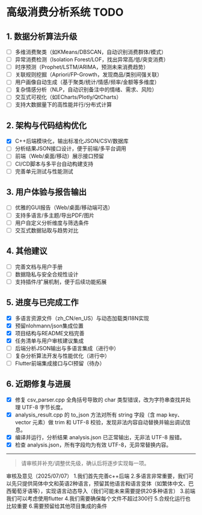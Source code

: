 # 高级消费分析系统 TODO

## 1. 数据分析算法升级
- [ ] 多维消费聚类（如KMeans/DBSCAN，自动识别消费群体/模式）
- [ ] 异常消费检测（Isolation Forest/LOF，找出异常高/低/突变消费）
- [ ] 时序预测（Prophet/LSTM/ARIMA，预测未来消费趋势）
- [ ] 关联规则挖掘（Apriori/FP-Growth，发现商品/类别间强关联）
- [ ] 用户画像自动生成（基于聚类/统计/情感/频率/金额等多维度）
- [ ] 复杂情感分析（NLP，自动识别备注中的情绪、需求、风险）
- [ ] 交互式可视化（如ECharts/Plotly/QtCharts）
- [ ] 支持大数据量下的高性能并行/分布式计算

## 2. 架构与代码结构优化
- [x] C++后端模块化，输出标准化JSON/CSV/数据库
- [ ] 分析结果JSON接口设计，便于前端/多平台调用
- [ ] 前端（Web/桌面/移动）展示接口预留
- [ ] CI/CD脚本与多平台自动构建支持
- [ ] 完善单元测试与性能测试

## 3. 用户体验与报告输出
- [ ] 优雅的GUI报告（Web/桌面/移动端可选）
- [ ] 支持多语言/多主题/导出PDF/图片
- [ ] 用户自定义分析维度与筛选条件
- [ ] 交互式数据钻取与趋势对比

## 4. 其他建议
- [ ] 完善文档与用户手册
- [ ] 数据隐私与安全合规性设计
- [ ] 支持插件/扩展机制，便于后续功能拓展

## 5. 进度与已完成工作
- [x] 多语言资源文件（zh_CN/en_US）与动态加载类I18N实现
- [x] 预留nlohmann/json集成位置
- [x] 项目结构与README文档完善
- [x] 任务清单与用户审核建议集成
- [ ] 后端分析JSON输出与多语言集成（进行中）
- [ ] 复杂分析算法开发与性能优化（进行中）
- [ ] Flutter前端集成接口与CI预留（待办）

## 6. 近期修复与进展
- [x] 修复 csv_parser.cpp 全角括号导致的 char 类型错误，改为字符串查找并处理 UTF-8 字节长度。
- [x] analysis_result.cpp 的 to_json 方法对所有 string 字段（含 map key、vector 元素）做 trim 和 UTF-8 校验，发现非法内容自动替换并输出调试信息。
- [x] 编译并运行，分析结果 analysis.json 已正常输出，无非法 UTF-8 报错。
- [x] 检查 analysis.json，所有字段均为有效 UTF-8，无异常替换内容。

---

> 请审核并补充/调整优先级，确认后将逐步实现每一项。

审核及意见（2025/07/07）
1.我们首先完善c++后端
2.多语言非常重要，我们可以先只提供简体中文和英语2种语言，预留其他语言和语言变体（如繁体中文、巴西葡萄牙语等），实现语言动态导入（我们可能未来需要提供20多种语言）
3.前端我们可以考虑使用flutter
4.我们需要确保每个文件不超过300行
5.合规化运行也比较重要
6.需要预留给其他项目集成的条件